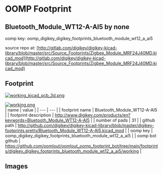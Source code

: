 # OOMP Footprint  
## Bluetooth_Module_WT12-A-AI5  by none  
  
oomp key: oomp_digikey_digikey_footprints_bluetooth_module_wt12_a_ai5  
  
source repo at: [http://gitlab.com/digikey/digikey-kicad-library/blob/master/src/Source_Footprints/Zigbee_Module_MRF24J40MD.kicad_mod](http://gitlab.com/digikey/digikey-kicad-library/blob/master/src/Source_Footprints/Zigbee_Module_MRF24J40MD.kicad_mod)  
## Footprint  
  
[![working_kicad_pcb_3d.png](working_kicad_pcb_3d_600.png)](working_kicad_pcb_3d.png)  
  
[![working.png](working_600.png)](working.png)  
| name | value | 
| --- | --- | 
| footprint name | Bluetooth_Module_WT12-A-AI5 | 
| footprint description | http://www.digikey.com/products/en?keywords=Bluetooth_Module_WT12-A-AI5 | 
| number of pads | 31 | 
| github path | http://github.com/digikey/digikey-kicad-library/blob/master/digikey-footprints.pretty/Bluetooth_Module_WT12-A-AI5.kicad_mod | 
| oomp key | oomp_digikey_digikey_footprints_bluetooth_module_wt12_a_ai5 | 
| oomp bot github | https://github.com/oomlout/oomlout_oomp_footprint_bot/tree/main/footprints/digikey_digikey_footprints_bluetooth_module_wt12_a_ai5/working | 
## Images  
